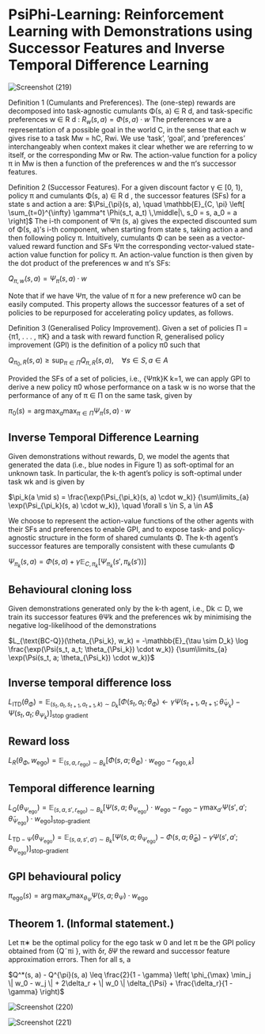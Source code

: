 # PsiPhi-Learning: Reinforcement Learning with Demonstrations using Successor Features and Inverse Temporal Difference Learning

![Screenshot (219)](https://github.com/user-attachments/assets/c9d50c03-1a09-4ecf-b4bc-89a332f1cef7)

Definition 1 (Cumulants and Preferences). The (one-step) rewards are decomposed into task-agnostic cumulants Φ(s, a) ∈ R d, and task-specific preferences w ∈ R d :
$`R_w(s, a) = \Phi(s, a) \cdot w`$
The preferences w are a representation of a possible goal in the world C, in the sense that each w gives rise to a task Mw = hC, Rwi. We use ‘task’, ‘goal’, and ‘preferences’ interchangeably when context makes it clear whether we are referring to w itself, or the corresponding Mw or Rw. The action-value function for a policy π in Mw is then a function of the preferences w and the π’s successor features.

Definition 2 (Successor Features). For a given discount factor γ ∈ [0, 1), policy π and cumulants Φ(s, a) ∈ R d , the successor features (SFs) for a state s and action a are:
$`\Psi_{\pi}(s, a), \quad \mathbb{E}_{C, \pi} \left[ \sum_{t=0}^{\infty} \gamma^t \Phi(s_t, a_t) \,\middle|\, s_0 = s, a_0 = a \right]`$
The i-th component of Ψπ
(s, a) gives the expected discounted sum of Φ(s, a)’s i-th component, when starting from state s, taking action a and then following policy π. Intuitively, cumulants Φ can be seen as a vector-valued reward function and SFs Ψπ the corresponding vector-valued state-action value function for policy π. An action-value function is then given by the dot product of the preferences w and π’s SFs:

$`Q_{\pi, w}(s, a) = \Psi_{\pi}(s, a) \cdot w`$

Note that if we have Ψπ, the value of π for a new preference w0 can be easily computed. This property allows the successor features of a set of policies to be repurposed for accelerating policy updates, as follows.


Definition 3 (Generalised Policy Improvement). Given a set of policies Π = {π1, . . . , πK} and a task with reward function R, generalised policy improvement (GPI) is the definition of a policy π0 such that

$`Q_{\pi_0, R}(s, a) \geq \sup_{\pi \in \Pi} Q_{\pi, R}(s, a), \quad \forall s \in S, a \in A`$

Provided the SFs of a set of policies, i.e., {Ψπk}K k=1, we can apply GPI to derive a new policy π0 whose performance on a task w is no worse that the performance of any of π ∈ Π on the same task, given by

$`\pi_0(s) = \arg\max_{a} \max_{\pi \in \Pi} \Psi_{\pi}(s, a) \cdot w`$

## Inverse Temporal Difference Learning

Given demonstrations without rewards, D, we model the agents that generated the data (i.e., blue nodes in Figure 1) as soft-optimal for an unknown task. In particular, the k-th agent’s policy is soft-optimal under task wk and is given by

$`\pi_k(a \mid s) = \frac{\exp(\Psi_{\pi_k}(s, a) \cdot w_k)}
{\sum\limits_{a} \exp(\Psi_{\pi_k}(s, a) \cdot w_k)}, \quad \forall s \in S, a \in A`$

We choose to represent the action-value functions of the other agents with their SFs and preferences to enable GPI, and to expose task- and policy-agnostic structure in the form of shared cumulants Φ. The k-th agent’s successor features are temporally consistent with these cumulants Φ

$`\Psi_{\pi_k}(s, a) = \Phi(s, a) + \gamma \mathbb{E}_{C, \pi_k} \left[ \Psi_{\pi_k}(s', \pi_k(s')) \right]`$

## Behavioural cloning loss

Given demonstrations generated only by the k-th agent, i.e., Dk ⊂ D, we train its successor features θΨk and the preferences wk by minimising the negative log-likelihood of the demonstrations

$`L_{\text{BC-Q}}(\theta_{\Psi_k}, w_k) = -\mathbb{E}_{\tau \sim D_k} 
\log \frac{\exp(\Psi(s_t, a_t; \theta_{\Psi_k}) \cdot w_k)}
{\sum\limits_{a} \exp(\Psi(s_t, a; \theta_{\Psi_k}) \cdot w_k)}`$

## Inverse temporal difference loss

$`L_{\text{ITD}}(\theta_{\Phi}) = \mathbb{E}_{(s_t, a_t, s_{t+1}, a_{t+1}, k) \sim D_k} 
\left[ \Phi(s_t, a_t; \theta_{\Phi}) \leftarrow 
\gamma \Psi(s_{t+1}, a_{t+1}; \tilde{\theta}_{\Psi_k}) - \Psi(s_t, a_t; \theta_{\Psi_k}) \right]_{\text{stop gradient}}`$

## Reward loss

$`L_R(\theta_{\Phi}, w_{\text{ego}}) = \mathbb{E}_{(s, a, r_{\text{ego}}) \sim B_k} 
\left[ \Phi(s, a; \theta_{\Phi}) \cdot w_{\text{ego}} - r_{\text{ego}, k} \right]`$

## Temporal difference learning

$`L_Q(\theta_{\Psi_{\text{ego}}}) = \mathbb{E}_{(s, a, s', r_{\text{ego}}) \sim B_k} 
\left[ \Psi(s, a; \theta_{\Psi_{\text{ego}}}) \cdot w_{\text{ego}} - r_{\text{ego}} - \gamma \max_{a'} \Psi(s', a'; \tilde{\theta}_{\Psi_{\text{ego}}}) \cdot w_{\text{ego}} \right]_{\text{stop-gradient}}`$

$`L_{\text{TD}-\Psi}(\theta_{\Psi_{\text{ego}}}) = 
\mathbb{E}_{(s, a, s', a') \sim B_k} 
\left[ \Psi(s, a; \theta_{\Psi_{\text{ego}}}) - \Phi(s, a; \tilde{\theta}_{\Phi}) - \gamma \Psi(s', a'; \theta_{\Psi_{\text{ego}}}) \right]_{\text{stop-gradient}}`$

## GPI behavioural policy

$`\pi_{\text{ego}}(s) = \arg\max_{a} \max_{\theta_{\Psi}} 
\Psi(s, a; \theta_{\Psi}) \cdot w_{\text{ego}}`$

## Theorem 1. (Informal statement.)
Let π∗ be the optimal policy for the ego task w 0 and let π be the GPI policy obtained from {Q˜πi }, with δr, δΨ the reward and successor feature approximation errors. Then for all s, a

$`Q^*(s, a) - Q^{\pi}(s, a) \leq 
\frac{2}{1 - \gamma} 
\left( 
\phi_{\max} \min_j \| w_0 - w_j \|  + 2\delta_r + \| w_0 \| \delta_{\Psi} + \frac{\delta_r}{1 - \gamma} \right)`$

![Screenshot (220)](https://github.com/user-attachments/assets/89f2e035-cfb2-4b4f-b1c4-d77c598223f7)

![Screenshot (221)](https://github.com/user-attachments/assets/f274721e-1ab6-4f06-bb61-b1577c42e203)
